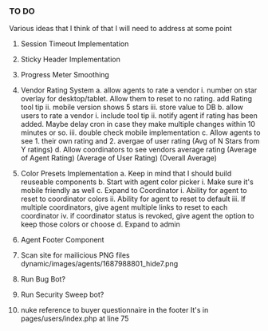 ### TO DO
Various ideas that I think of that I will need to address at some point

1. Session Timeout Implementation

2. Sticky Header Implementation

3. Progress Meter Smoothing

4. Vendor Rating System
    a. allow agents to rate a vendor
        i. number on star overlay for desktop/tablet. Allow them to reset to no rating. add Rating tool tip
        ii. mobile version shows 5 stars
        iii. store value to DB
    b. allow users to rate a vendor
        i. include tool tip
        ii. notify agent if rating has been added.  Maybe delay cron in case they make multiple changes within 10 minutes or so.
        iii. double check mobile implementation
    c. Allow agents to see 1. their own rating and 2. avergae of user rating (Avg of N Stars from Y ratings)
    d. Allow coordinators to see vendors average rating (Average of Agent Rating) (Average of User Rating) (Overall Average)

5. Color Presets Implementation
a. Keep in mind that I should build reuseable components
    b. Start with agent color picker
        i. Make sure it's mobile friendly as well
    c. Expand to Coordinator
        i. Ability for agent to reset to coordinator colors
        ii. Ability for agent to reset to default
        iii. If multiple coordinators, give agent multiple links to reset to each coordinator
        iv. if coordinator status is revoked, give agent the option to keep those colors or choose
    d. Expand to admin
    
6. Agent Footer Component

7. Scan site for mailicious PNG files
dynamic/images/agents/1687988801_hide7.png

8. Run Bug Bot?

9. Run Security Sweep bot?

10. nuke reference to buyer questionnaire in the footer
 It's in pages/users/index.php at line 75